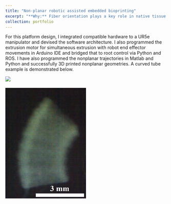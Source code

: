 ```yaml
---
title: "Non-planar robotic assisted embedded bioprinting"
excerpt: "**Why:** Fiber orientation plays a key role in native tissue function. Current additive manufacturing schemes utilize planar layer-by-layer slicing and fabrication and fail to recapitulate the non-planar fiber orientation in native tissue. <br/> **What and How:** I developed a robotic-assisted additive manufacturing platform to perform nonplanar embedded AM. Click on the title for more details. <br/> <br/><img src='/images/nonplanar.gif' style='width: 40%; height: auto'>"
collection: portfolio
---
```


For this platform design, I integrated compatible hardware to a UR5e manipulator and devised the software architecture. I also programmed the extrusion motor for simultaneous extrusion with robot end effector movements in Arduino IDE and bridged that to root control via Python and ROS. I have also programmed the nonplanar trajectories in Matlab and Python and successfully 3D printed nonplanar geometries. A curved tube example is demonstrated below.  <br/>

<img src='/images/nonplanar.gif' style='width: 50%; height: auto'> <br/><br/> <img src='/images/item4.png' style='width: 50%; height: auto'>
